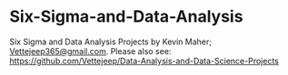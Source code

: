 # Six-Sigma-and-Data-Analysis
Six Sigma and Data Analysis Projects by Kevin Maher; 
Vettejeep365@gmail.com. 
Please also see: https://github.com/Vettejeep/Data-Analysis-and-Data-Science-Projects
